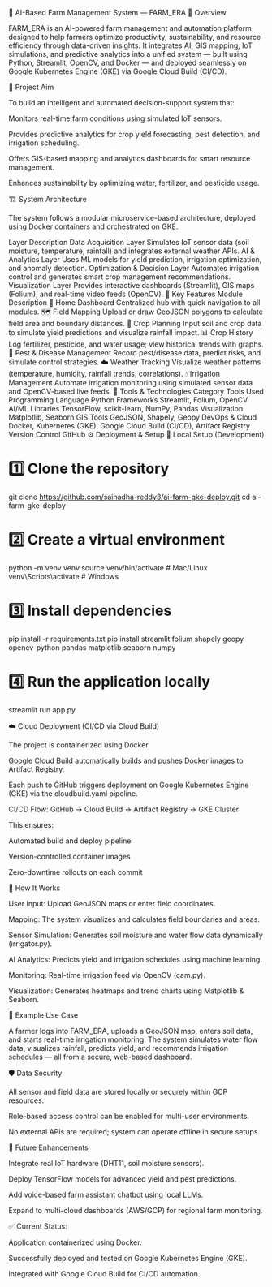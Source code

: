 🌾 AI-Based Farm Management System — FARM_ERA
🚀 Overview

FARM_ERA is an AI-powered farm management and automation platform designed to help farmers optimize productivity, sustainability, and resource efficiency through data-driven insights.
It integrates AI, GIS mapping, IoT simulations, and predictive analytics into a unified system — built using Python, Streamlit, OpenCV, and Docker — and deployed seamlessly on Google Kubernetes Engine (GKE) via Google Cloud Build (CI/CD).

🧠 Project Aim

To build an intelligent and automated decision-support system that:

Monitors real-time farm conditions using simulated IoT sensors.

Provides predictive analytics for crop yield forecasting, pest detection, and irrigation scheduling.

Offers GIS-based mapping and analytics dashboards for smart resource management.

Enhances sustainability by optimizing water, fertilizer, and pesticide usage.

🏗️ System Architecture

The system follows a modular microservice-based architecture, deployed using Docker containers and orchestrated on GKE.

Layer	Description
Data Acquisition Layer	Simulates IoT sensor data (soil moisture, temperature, rainfall) and integrates external weather APIs.
AI & Analytics Layer	Uses ML models for yield prediction, irrigation optimization, and anomaly detection.
Optimization & Decision Layer	Automates irrigation control and generates smart crop management recommendations.
Visualization Layer	Provides interactive dashboards (Streamlit), GIS maps (Folium), and real-time video feeds (OpenCV).
🧩 Key Features
Module	Description
🏡 Home Dashboard	Centralized hub with quick navigation to all modules.
🗺️ Field Mapping	Upload or draw GeoJSON polygons to calculate field area and boundary distances.
🌱 Crop Planning	Input soil and crop data to simulate yield predictions and visualize rainfall impact.
📊 Crop History	Log fertilizer, pesticide, and water usage; view historical trends with graphs.
🐛 Pest & Disease Management	Record pest/disease data, predict risks, and simulate control strategies.
☁️ Weather Tracking	Visualize weather patterns (temperature, humidity, rainfall trends, correlations).
💧 Irrigation Management	Automate irrigation monitoring using simulated sensor data and OpenCV-based live feeds.
🧰 Tools & Technologies
Category	Tools Used
Programming Language	Python
Frameworks	Streamlit, Folium, OpenCV
AI/ML Libraries	TensorFlow, scikit-learn, NumPy, Pandas
Visualization	Matplotlib, Seaborn
GIS Tools	GeoJSON, Shapely, Geopy
DevOps & Cloud	Docker, Kubernetes (GKE), Google Cloud Build (CI/CD), Artifact Registry
Version Control	GitHub
⚙️ Deployment & Setup
🐳 Local Setup (Development)
# 1️⃣ Clone the repository
git clone https://github.com/sainadha-reddy3/ai-farm-gke-deploy.git
cd ai-farm-gke-deploy

# 2️⃣ Create a virtual environment
python -m venv venv
source venv/bin/activate   # Mac/Linux
venv\Scripts\activate      # Windows

# 3️⃣ Install dependencies
pip install -r requirements.txt
pip install streamlit folium shapely geopy opencv-python pandas matplotlib seaborn numpy

# 4️⃣ Run the application locally
streamlit run app.py

☁️ Cloud Deployment (CI/CD via Cloud Build)

The project is containerized using Docker.

Google Cloud Build automatically builds and pushes Docker images to Artifact Registry.

Each push to GitHub triggers deployment on Google Kubernetes Engine (GKE) via the cloudbuild.yaml pipeline.

CI/CD Flow:
GitHub → Cloud Build → Artifact Registry → GKE Cluster


This ensures:

Automated build and deploy pipeline

Version-controlled container images

Zero-downtime rollouts on each commit

🧪 How It Works

User Input: Upload GeoJSON maps or enter field coordinates.

Mapping: The system visualizes and calculates field boundaries and areas.

Sensor Simulation: Generates soil moisture and water flow data dynamically (irrigator.py).

AI Analytics: Predicts yield and irrigation schedules using machine learning.

Monitoring: Real-time irrigation feed via OpenCV (cam.py).

Visualization: Generates heatmaps and trend charts using Matplotlib & Seaborn.

🧾 Example Use Case

A farmer logs into FARM_ERA, uploads a GeoJSON map, enters soil data, and starts real-time irrigation monitoring.
The system simulates water flow data, visualizes rainfall, predicts yield, and recommends irrigation schedules — all from a secure, web-based dashboard.

🛡️ Data Security

All sensor and field data are stored locally or securely within GCP resources.

Role-based access control can be enabled for multi-user environments.

No external APIs are required; system can operate offline in secure setups.

🔮 Future Enhancements

Integrate real IoT hardware (DHT11, soil moisture sensors).

Deploy TensorFlow models for advanced yield and pest predictions.

Add voice-based farm assistant chatbot using local LLMs.

Expand to multi-cloud dashboards (AWS/GCP) for regional farm monitoring.

✅ Current Status:

Application containerized using Docker.

Successfully deployed and tested on Google Kubernetes Engine (GKE).

Integrated with Google Cloud Build for CI/CD automation.
